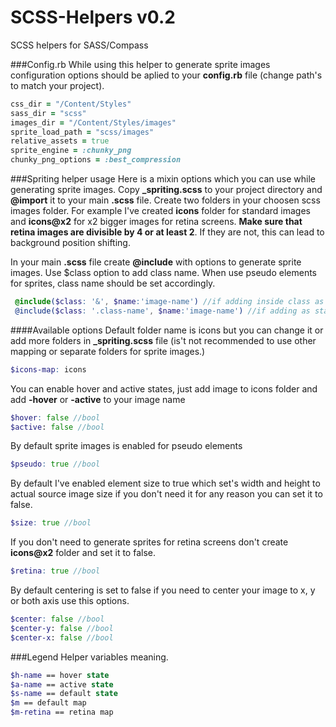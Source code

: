 SCSS-Helpers v0.2
=====================

SCSS helpers for SASS/Compass

###Config.rb
While using this helper to generate sprite images configuration options should be aplied to your **config.rb** file (change path's to match your project).
 ```ruby
 css_dir = "/Content/Styles"
 sass_dir = "scss"
 images_dir = "/Content/Styles/images"
 sprite_load_path = "scss/images"
 relative_assets = true
 sprite_engine = :chunky_png
 chunky_png_options = :best_compression
 ```

###Spriting helper usage
Here is a mixin options which you can use while generating sprite images.
Copy **_spriting.scss** to your project directory and **@import** it to your main **.scss** file.
Create two folders in your choosen scss images folder. For example I've created **icons** folder for standard images and **icons@x2** for x2 bigger images for retina screens.
**Make sure that retina images are divisible by 4 or at least 2**. If they are not, this can lead to background position shifting.

In your main **.scss** file create **@include** with options to generate sprite images.
Use $class option to add class name. When use pseudo elements for sprites, class name should be set accordingly.
 ```scss
  @include($class: '&', $name:'image-name') //if adding inside class as a module
  @include($class: '.class-name', $name:'image-name') //if adding as standalone class
 ```

####Available options
Default folder name is icons but you can change it or add more folders in **_spriting.scss** file (is't not recommended to use other mapping or separate folders for sprite images.)
 ```scss
 $icons-map: icons
 ```
You can enable hover and active states, just add image to icons folder and add **-hover** or **-active** to your image name
 ```scss
 $hover: false //bool
 $active: false //bool
 ```
By default sprite images is enabled for pseudo elements
 ```scss
 $pseudo: true //bool
 ```
By default I've enabled element size to true which set's width and height to actual source image size if you don't need it for any reason you can set it to false.
 ```scss
 $size: true //bool
 ```
If you don't need to generate sprites for retina screens don't create **icons@x2** folder and set it to false.
 ```scss
 $retina: true //bool
 ```
By default centering is set to false if you need to center your image to x, y or both axis use this options.
 ```scss
 $center: false //bool
 $center-y: false //bool
 $center-x: false //bool
 ```

###Legend
Helper variables meaning.
 ```scss
 $h-name == hover state
 $a-name == active state
 $s-name == default state
 $m == default map
 $m-retina == retina map
 ```